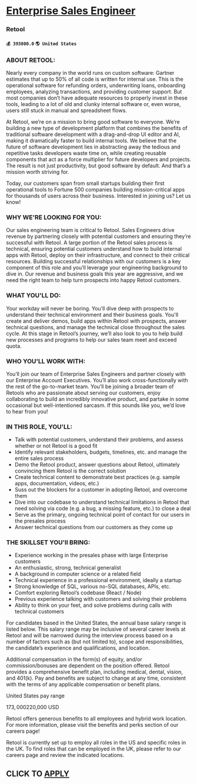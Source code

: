 # [Enterprise Sales Engineer](https://www.remotewlb.com/apply/enterprise-sales-engineer-64465)  
### Retool  
#### `💰 393000.0` `🌎 United States`  

### ABOUT RETOOL:

Nearly every company in the world runs on custom software: Gartner estimates that up to 50% of all code is written for internal use. This is the operational software for refunding orders, underwriting loans, onboarding employees, analyzing transactions, and providing customer support. But most companies don’t have adequate resources to properly invest in these tools, leading to a lot of old and clunky internal software or, even worse, users still stuck in manual and spreadsheet flows.

At Retool, we’re on a mission to bring good software to everyone. We’re building a new type of development platform that combines the benefits of traditional software development with a drag-and-drop UI editor and AI, making it dramatically faster to build internal tools. We believe that the future of software development lies in abstracting away the tedious and repetitive tasks developers waste time on, while creating reusable components that act as a force multiplier for future developers and projects. The result is not just productivity, but good software by default. And that’s a mission worth striving for.

Today, our customers span from small startups building their first operational tools to Fortune 500 companies building mission-critical apps for thousands of users across their business. Interested in joining us? Let us know!

### WHY WE'RE LOOKING FOR YOU:

Our sales engineering team is critical to Retool. Sales Engineers drive revenue by partnering closely with potential customers and ensuring they’re successful with Retool. A large portion of the Retool sales process is technical, ensuring potential customers understand how to build internal apps with Retool, deploy on their infrastructure, and connect to their critical resources. Building successful relationships with our customers is a key component of this role and you’ll leverage your engineering background to dive in. Our revenue and business goals this year are aggressive, and we need the right team to help turn prospects into happy Retool customers.

### WHAT YOU'LL DO:

Your workday will never be boring. You’ll dive deep with prospects to understand their technical environment and their business goals. You'll create and deliver demos, build apps within Retool with prospects, answer technical questions, and manage the technical close throughout the sales cycle. At this stage in Retool’s journey, we’ll also look to you to help build new processes and programs to help our sales team meet and exceed quota.

### WHO YOU'LL WORK WITH:

You’ll join our team of Enterprise Sales Engineers and partner closely with our Enterprise Account Executives. You’ll also work cross-functionally with the rest of the go-to-market team. You’ll be joining a broader team of Retools who are passionate about serving our customers, enjoy collaborating to build an incredibly innovative product, and partake in some occasional but well-intentioned sarcasm. If this sounds like you, we’d love to hear from you!

### **IN THIS ROLE, YOU'LL:**

  * Talk with potential customers, understand their problems, and assess whether or not Retool is a good fit
  * Identify relevant stakeholders, budgets, timelines, etc. and manage the entire sales process
  * Demo the Retool product, answer questions about Retool, ultimately convincing them Retool is the correct solution
  * Create technical content to demonstrate best practices (e.g. sample apps, documentation, videos, etc.)
  * Suss out the blockers for a customer in adopting Retool, and overcome them
  * Dive into our codebase to understand technical limitations in Retool that need solving via code (e.g. a bug, a missing feature, etc.) to close a deal
  * Serve as the primary, ongoing technical point of contact for our users in the presales process
  * Answer technical questions from our customers as they come up

### **THE SKILLSET YOU'll BRING:**

  * Experience working in the presales phase with large Enterprise customers
  * An enthusiastic, strong, technical generalist
  * A background in computer science or a related field
  * Technical experience in a professional environment, ideally a startup
  * Strong knowledge of SQL, various no-SQL databases, APIs, etc.
  * Comfort exploring Retool’s codebase (React / Node)
  * Previous experience talking with customers and solving their problems
  * Ability to think on your feet, and solve problems during calls with technical customers

For candidates based in the United States, the annual base salary range is listed below. This salary range may be inclusive of several career levels at Retool and will be narrowed during the interview process based on a number of factors such as (but not limited to), scope and responsibilities, the candidate’s experience and qualifications, and location.

Additional compensation in the form(s) of equity, and/or commission/bonuses are dependent on the position offered. Retool provides a comprehensive benefit plan, including medical, dental, vision, and 401(k). Pay and benefits are subject to change at any time, consistent with the terms of any applicable compensation or benefit plans.

United States pay range

$173,000$220,000 USD

Retool offers generous benefits to all employees and hybrid work location. For more information, please visit the benefits and perks section of our careers page!

Retool is currently set up to employ all roles in the US and specific roles in the UK. To find roles that can be employed in the UK, please refer to our careers page and review the indicated locations.

  
## CLICK TO [APPLY](https://www.remotewlb.com/apply/enterprise-sales-engineer-64465)

